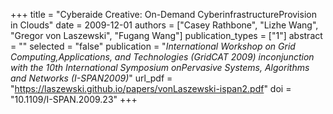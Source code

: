 +++
title = "Cyberaide Creative: On-Demand CyberinfrastructureProvision in Clouds"
date = 2009-12-01
authors = ["Casey Rathbone", "Lizhe Wang", "Gregor von Laszewski", "Fugang Wang"]
publication_types = ["1"]
abstract = ""
selected = "false"
publication = "*International Workshop on Grid Computing,Applications, and Technologies (GridCAT 2009) inconjunction with the 10th International Symposium onPervasive Systems, Algorithms and Networks (I-SPAN2009)*"
url_pdf = "https://laszewski.github.io/papers/vonLaszewski-ispan2.pdf"
doi = "10.1109/I-SPAN.2009.23"
+++

